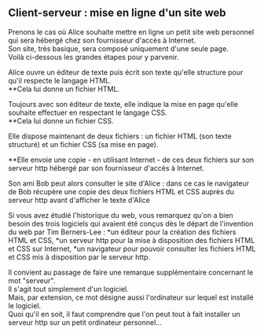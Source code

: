 Client-serveur : mise en ligne d'un site web
---
 Prenons le cas où Alice souhaite mettre en ligne un petit site web personnel qui sera hébergé chez son fournisseur d'accès à Internet.  
 Son site, très basique, sera composé uniquement d'une seule page.  
 Voilà ci-dessous les grandes étapes pour y parvenir.

Alice ouvre un éditeur de texte puis écrit son texte qu'elle structure pour qu'il respecte le langage HTML.  
**Cela lui donne un fichier HTML.  

Toujours avec son éditeur de texte, elle indique la mise en page qu'elle souhaite effectuer en respectant le langage CSS.  
**Cela lui donne un fichier CSS.  

Elle dispose maintenant de deux fichiers : un fichier HTML (son texte structuré) et un fichier CSS (sa mise en page).

**Elle envoie une copie - en utilisant Internet - de ces deux fichiers sur son serveur http hébergé par son fournisseur d'accès à Internet.

Son ami Bob peut alors consulter le site d'Alice : dans ce cas le navigateur de Bob récupère une copie des deux fichiers HTML et CSS auprès du serveur http avant d'afficher le texte d'Alice

Si vous avez étudié l'historique du web, vous remarquez qu'on a bien besoin des trois logiciels qui avaient été conçus dès le départ de l'invention du web par Tim Berners-Lee :
*un éditeur pour la création des fichiers HTML et CSS,
*un serveur http pour la mise à disposition des fichiers HTML et CSS sur Internet,
*un navigateur pour pouvoir consulter les fichiers HTML et CSS mis à disposition par le serveur http.

Il convient au passage de faire une remarque supplémentaire concernant le mot "serveur".  
Il s'agit tout simplement d'un logiciel.  
Mais, par extension, ce mot désigne aussi l'ordinateur sur lequel est installé le logiciel.  
Quoi qu'il en soit, il faut comprendre que l'on peut tout à fait installer un serveur http sur un petit ordinateur personnel... 
